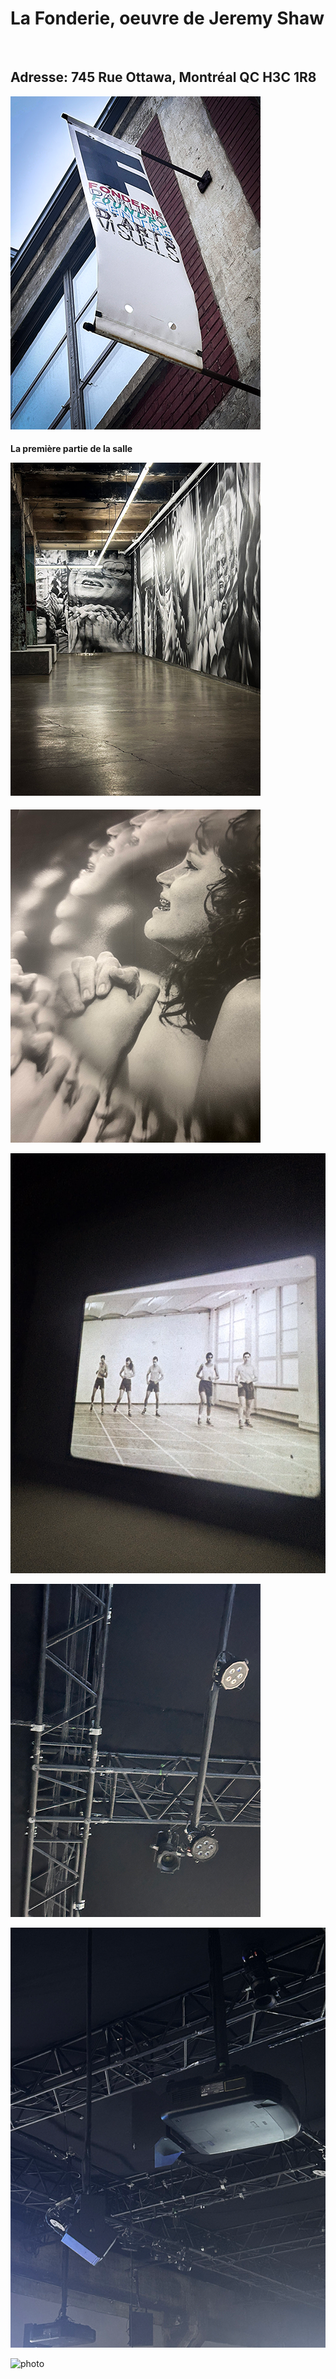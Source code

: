 <h1> 
La Fonderie, oeuvre de Jeremy Shaw
</h1>
<br>
<h2>
  Adresse: 745 Rue Ottawa, Montréal QC H3C 1R8 
</h2>

 ![photo](media/banniere_fonderie.png)

<h4>
La première partie de la salle 
<br> 

![photo](media/entrer_oeuvre.png)

</h4>

![photo](media/fille_priere.png)

![photo](media/ecran.png)

![photo](media/lumiere_projecter.png)

![photo](media/outils_utilisees.png)

![photo](media/projecteur.png)











